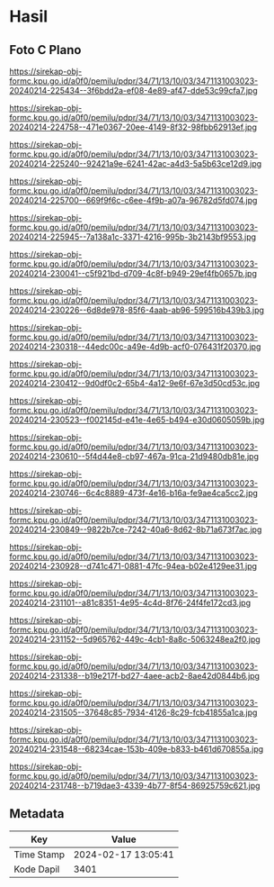 # Hasil

## Foto C Plano

https://sirekap-obj-formc.kpu.go.id/a0f0/pemilu/pdpr/34/71/13/10/03/3471131003023-20240214-225434--3f6bdd2a-ef08-4e89-af47-dde53c99cfa7.jpg

https://sirekap-obj-formc.kpu.go.id/a0f0/pemilu/pdpr/34/71/13/10/03/3471131003023-20240214-224758--471e0367-20ee-4149-8f32-98fbb62913ef.jpg

https://sirekap-obj-formc.kpu.go.id/a0f0/pemilu/pdpr/34/71/13/10/03/3471131003023-20240214-225240--92421a9e-6241-42ac-a4d3-5a5b63ce12d9.jpg

https://sirekap-obj-formc.kpu.go.id/a0f0/pemilu/pdpr/34/71/13/10/03/3471131003023-20240214-225700--669f9f6c-c6ee-4f9b-a07a-96782d5fd074.jpg

https://sirekap-obj-formc.kpu.go.id/a0f0/pemilu/pdpr/34/71/13/10/03/3471131003023-20240214-225945--7a138a1c-3371-4216-995b-3b2143bf9553.jpg

https://sirekap-obj-formc.kpu.go.id/a0f0/pemilu/pdpr/34/71/13/10/03/3471131003023-20240214-230041--c5f921bd-d709-4c8f-b949-29ef4fb0657b.jpg

https://sirekap-obj-formc.kpu.go.id/a0f0/pemilu/pdpr/34/71/13/10/03/3471131003023-20240214-230226--6d8de978-85f6-4aab-ab96-599516b439b3.jpg

https://sirekap-obj-formc.kpu.go.id/a0f0/pemilu/pdpr/34/71/13/10/03/3471131003023-20240214-230318--44edc00c-a49e-4d9b-acf0-076431f20370.jpg

https://sirekap-obj-formc.kpu.go.id/a0f0/pemilu/pdpr/34/71/13/10/03/3471131003023-20240214-230412--9d0df0c2-65b4-4a12-9e6f-67e3d50cd53c.jpg

https://sirekap-obj-formc.kpu.go.id/a0f0/pemilu/pdpr/34/71/13/10/03/3471131003023-20240214-230523--f002145d-e41e-4e65-b494-e30d0605059b.jpg

https://sirekap-obj-formc.kpu.go.id/a0f0/pemilu/pdpr/34/71/13/10/03/3471131003023-20240214-230610--5f4d44e8-cb97-467a-91ca-21d9480db81e.jpg

https://sirekap-obj-formc.kpu.go.id/a0f0/pemilu/pdpr/34/71/13/10/03/3471131003023-20240214-230746--6c4c8889-473f-4e16-b16a-fe9ae4ca5cc2.jpg

https://sirekap-obj-formc.kpu.go.id/a0f0/pemilu/pdpr/34/71/13/10/03/3471131003023-20240214-230849--9822b7ce-7242-40a6-8d62-8b71a673f7ac.jpg

https://sirekap-obj-formc.kpu.go.id/a0f0/pemilu/pdpr/34/71/13/10/03/3471131003023-20240214-230928--d741c471-0881-47fc-94ea-b02e4129ee31.jpg

https://sirekap-obj-formc.kpu.go.id/a0f0/pemilu/pdpr/34/71/13/10/03/3471131003023-20240214-231101--a81c8351-4e95-4c4d-8f76-24f4fe172cd3.jpg

https://sirekap-obj-formc.kpu.go.id/a0f0/pemilu/pdpr/34/71/13/10/03/3471131003023-20240214-231152--5d965762-449c-4cb1-8a8c-5063248ea2f0.jpg

https://sirekap-obj-formc.kpu.go.id/a0f0/pemilu/pdpr/34/71/13/10/03/3471131003023-20240214-231338--b19e217f-bd27-4aee-acb2-8ae42d0844b6.jpg

https://sirekap-obj-formc.kpu.go.id/a0f0/pemilu/pdpr/34/71/13/10/03/3471131003023-20240214-231505--37648c85-7934-4126-8c29-fcb41855a1ca.jpg

https://sirekap-obj-formc.kpu.go.id/a0f0/pemilu/pdpr/34/71/13/10/03/3471131003023-20240214-231548--68234cae-153b-409e-b833-b461d670855a.jpg

https://sirekap-obj-formc.kpu.go.id/a0f0/pemilu/pdpr/34/71/13/10/03/3471131003023-20240214-231748--b719dae3-4339-4b77-8f54-86925759c621.jpg


## Metadata

| Key        | Value               |
| ---------- | ------------------- |
| Time Stamp | 2024-02-17 13:05:41 |
| Kode Dapil | 3401                |



